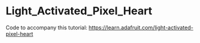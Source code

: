 # Light_Activated_Pixel_Heart

Code to accompany this tutorial:
https://learn.adafruit.com/light-activated-pixel-heart
